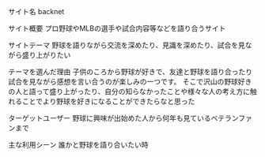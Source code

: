 サイト名
backnet

サイト概要
プロ野球やMLBの選手や試合内容等などを語り合うサイト


サイトテーマ
野球を語りながら交流を深めたり、見識を深めたり、試合を見ながら盛り上がりたい

テーマを選んだ理由
子供のころから野球が好きで、友達と野球を語り合ったり試合を見ながら感想を言い合うのが楽しみの一つです。
そこで沢山の野球好きの人と語って盛り上がったり、自分の知らなかったことや様々な人の考え方に触れることでより野球を好きになることができたらなと思った

ターゲットユーザー
野球に興味が出始めた人から何年も見ているベテランファンまで

主な利用シーン
誰かと野球を語り合いたい時